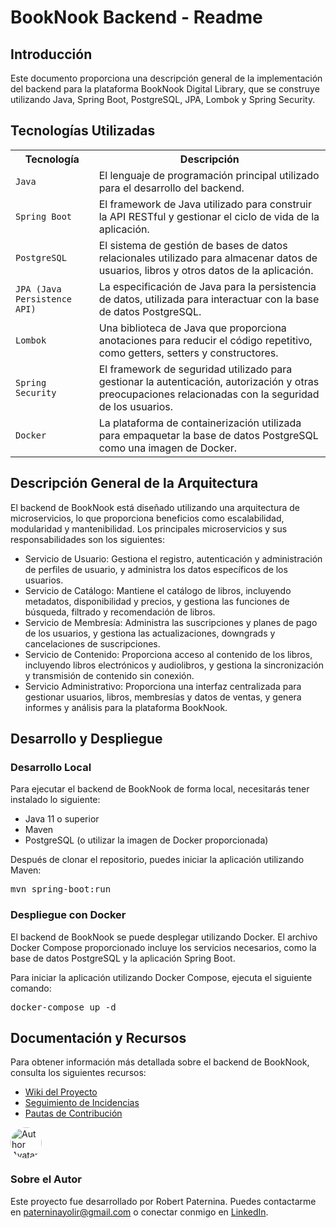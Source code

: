 <!DOCTYPE html>
<html>
<head>
  <meta charset="UTF-8">
  
 
</head>
<body>
  <h1>BookNook Backend - Readme</h1>

  <h2>Introducción</h2>
  <p>Este documento proporciona una descripción general de la implementación del backend para la plataforma BookNook Digital Library, que se construye utilizando Java, Spring Boot, PostgreSQL, JPA, Lombok y Spring Security.</p>

  <h2>Tecnologías Utilizadas</h2>
  <table>
    <tr>
      <th>Tecnología</th>
      <th>Descripción</th>
    </tr>
    <tr>
      <td><code>Java</code></td>
      <td>El lenguaje de programación principal utilizado para el desarrollo del backend.</td>
    </tr>
    <tr>
      <td><code>Spring Boot</code></td>
      <td>El framework de Java utilizado para construir la API RESTful y gestionar el ciclo de vida de la aplicación.</td>
    </tr>
    <tr>
      <td><code>PostgreSQL</code></td>
      <td>El sistema de gestión de bases de datos relacionales utilizado para almacenar datos de usuarios, libros y otros datos de la aplicación.</td>
    </tr>
    <tr>
      <td><code>JPA (Java Persistence API)</code></td>
      <td>La especificación de Java para la persistencia de datos, utilizada para interactuar con la base de datos PostgreSQL.</td>
    </tr>
    <tr>
      <td><code>Lombok</code></td>
      <td>Una biblioteca de Java que proporciona anotaciones para reducir el código repetitivo, como getters, setters y constructores.</td>
    </tr>
    <tr>
      <td><code>Spring Security</code></td>
      <td>El framework de seguridad utilizado para gestionar la autenticación, autorización y otras preocupaciones relacionadas con la seguridad de los usuarios.</td>
    </tr>
    <tr>
      <td><code>Docker</code></td>
      <td>La plataforma de containerización utilizada para empaquetar la base de datos PostgreSQL como una imagen de Docker.</td>
    </tr>
  </table>

  <h2>Descripción General de la Arquitectura</h2>
  <p>El backend de BookNook está diseñado utilizando una arquitectura de microservicios, lo que proporciona beneficios como escalabilidad, modularidad y mantenibilidad. Los principales microservicios y sus responsabilidades son los siguientes:</p>

  <ul>
    <li>Servicio de Usuario: Gestiona el registro, autenticación y administración de perfiles de usuario, y administra los datos específicos de los usuarios.</li>
    <li>Servicio de Catálogo: Mantiene el catálogo de libros, incluyendo metadatos, disponibilidad y precios, y gestiona las funciones de búsqueda, filtrado y recomendación de libros.</li>
    <li>Servicio de Membresía: Administra las suscripciones y planes de pago de los usuarios, y gestiona las actualizaciones, downgrads y cancelaciones de suscripciones.</li>
    <li>Servicio de Contenido: Proporciona acceso al contenido de los libros, incluyendo libros electrónicos y audiolibros, y gestiona la sincronización y transmisión de contenido sin conexión.</li>
    <li>Servicio Administrativo: Proporciona una interfaz centralizada para gestionar usuarios, libros, membresías y datos de ventas, y genera informes y análisis para la plataforma BookNook.</li>
  </ul>

  <h2>Desarrollo y Despliegue</h2>
  <h3>Desarrollo Local</h3>
  <p>Para ejecutar el backend de BookNook de forma local, necesitarás tener instalado lo siguiente:</p>
  <ul>
    <li>Java 11 o superior</li>
    <li>Maven</li>
    <li>PostgreSQL (o utilizar la imagen de Docker proporcionada)</li>
  </ul>
  <p>Después de clonar el repositorio, puedes iniciar la aplicación utilizando Maven:</p>
  <pre>mvn spring-boot:run</pre>

  <h3>Despliegue con Docker</h3>
  <p>El backend de BookNook se puede desplegar utilizando Docker. El archivo Docker Compose proporcionado incluye los servicios necesarios, como la base de datos PostgreSQL y la aplicación Spring Boot.</p>
  <p>Para iniciar la aplicación utilizando Docker Compose, ejecuta el siguiente comando:</p>
  <pre>docker-compose up -d</pre>

  <h2>Documentación y Recursos</h2>
  <p>Para obtener información más detallada sobre el backend de BookNook, consulta los siguientes recursos:</p>
  <ul>
    <li><a href="https://github.com/your-org/booknook-backend/wiki">Wiki del Proyecto</a></li>
    <li><a href="https://github.com/your-org/booknook-backend/issues">Seguimiento de Incidencias</a></li>
    <li><a href="https://github.com/your-org/booknook-backend/blob/main/CONTRIBUTING.md">Pautas de Contribución</a></li>
  </ul>

  <div>
    <img src="https://cdn.iconscout.com/icon/free/png-512/author-1648780-1401274.png" alt="Author Avatar" width="50" height="50" style="border-radius: 50%; margin-right: 15px;">
    <div>
      <h3>Sobre el Autor</h3>
      <p>Este proyecto fue desarrollado por Robert Paternina. Puedes contactarme en <a href="mailto:paterninayolir@gmail.com">paterninayolir@gmail.com</a> o conectar conmigo en <a href="https://www.linkedin.com/in/robert-paternina/">LinkedIn</a>.</p>
    </div>
  </div>
</body>
</html>
